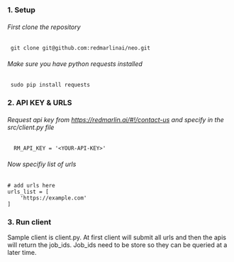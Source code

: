 ### 1. Setup
###### First clone the repository
     git clone git@github.com:redmarlinai/neo.git

###### Make sure you have python requests installed
     sudo pip install requests

### 2. API KEY & URLS
###### Request api key from https://redmarlin.ai/#!/contact-us and specify in the src/client.py file
      RM_API_KEY = '<YOUR-API-KEY>'
        
###### Now specifiy list of urls
    # add urls here
    urls_list = [
        'https://example.com'
    ]

### 3. Run client
Sample client is client.py. At first client will submit all urls and then the apis will return the job_ids. Job_ids need to be store so they can be queried at a later time.
    
###
 
